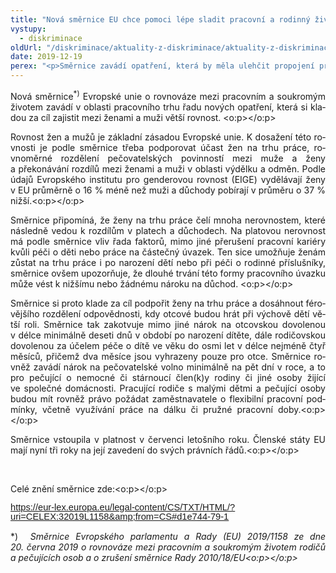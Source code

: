 ```yaml
---
title: "Nová směrnice EU chce pomoci lépe sladit pracovní a rodinný život a zmírnit tak nerovnost mezi ženami a muži"
vystupy:
  - diskriminace
oldUrl: "/diskriminace/aktuality-z-diskriminace/aktuality-z-diskriminace-2019/nova-smernice-eu-chce-pomoci-lepe-sladit-pracovni-a-rodinny-zivot-a-zmirnit-tak-nerovnost-mez/"
date: 2019-12-19
perex: "<p>Směrnice zavádí opatření, která by měla ulehčit propojení pracovního a soukromého života a podpořit větší rovnost mezi ženami a muži.</p>"
---
```


<!-- imported from the old website -->

<p class="MsoNormal" style="text-align:justify"><span lang="CS">Nová směrnice</span><span lang="CS"><sup>*)</sup></span><span lang="CS"> Evropské unie o rovnováze mezi pracovním a soukromým životem zavádí
v oblasti pracovního trhu řadu nových opatření, která si kladou za cíl
zajistit mezi ženami a muži větší rovnost. &lt;o:p&gt;&lt;/o:p&gt;</span></p>

<p class="MsoNormal" style="text-align:justify"><span lang="CS">Rovnost žen a mužů je
základní zásadou Evropské unie. K dosažení této rovnosti je podle směrnice
třeba podporovat účast žen na trhu práce, rovnoměrné rozdělení pečovatelských
povinností mezi muže a ženy a překonávání rozdílů mezi ženami a muži v oblasti
výdělku a odměn. Podle údajů Evropského institutu pro genderovou rovnost (EIGE)
vydělávají ženy v EU průměrně o 16 % méně než muži a důchody pobírají v
průměru o 37 % nižší.&lt;o:p&gt;&lt;/o:p&gt;</span></p>

<p class="MsoNormal" style="text-align:justify"><span lang="CS">Směrnice připomíná,
že ženy na trhu práce čelí mnoha nerovnostem, které následně vedou
k rozdílům v platech a důchodech. Na platovou nerovnost má podle
směrnice vliv řada faktorů, mimo jiné přerušení pracovní kariéry kvůli péči o
děti nebo práce na částečný úvazek. Ten sice umožňuje ženám zůstat na trhu
práce i po narození dětí nebo při péči o rodinné příslušníky, směrnice ovšem
upozorňuje, že dlouhé trvání této formy pracovního úvazku může vést
k nižšímu nebo žádnému nároku na důchod. &lt;o:p&gt;&lt;/o:p&gt;</span></p>

<p class="MsoNormal" style="text-align:justify"><span lang="CS">Směrnice si proto
klade za cíl podpořit ženy na trhu práce a dosáhnout férovějšího rozdělení
odpovědnosti, kdy otcové budou hrát při výchově dětí větší roli. Směrnice tak zakotvuje
mimo jiné nárok na otcovskou dovolenou v délce minimálně deseti dnů
v období po narození dítěte, dále rodičovskou dovolenou za účelem péče o
dítě ve věku do osmi let v délce nejméně čtyř měsíců, přičemž dva měsíce jsou
vyhrazeny pouze pro otce. Směrnice rovněž zavádí nárok na pečovatelské volno
minimálně na pět dní v roce, a to pro pečující o nemocné či stárnoucí
člen(k)y rodiny či jiné osoby žijící ve společné domácnosti. Pracující rodiče s malými
dětmi a pečující osoby budou mít rovněž právo požádat zaměstnavatele o flexibilní
pracovní podmínky, včetně využívání práce na dálku či pružné pracovní doby.&lt;o:p&gt;&lt;/o:p&gt;</span></p>

<p class="MsoNormal" style="text-align:justify"><span lang="CS">Směrnice vstoupila
v platnost v červenci letošního roku. Členské státy EU mají nyní tři
roky na její zavedení do svých právních řádů.&lt;o:p&gt;&lt;/o:p&gt;</span></p>

<p class="MsoNormal" style="text-align:justify"><span lang="CS"> </span></p>

<p class="MsoNormal" style="text-align:justify"><span lang="CS">Celé znění směrnice
zde:&lt;o:p&gt;&lt;/o:p&gt;</span></p><p>

<span lang="CS" style="font-size:11.0pt;line-height:107%;font-family:&quot;Calibri&quot;,sans-serif;
mso-ascii-theme-font:minor-latin;mso-fareast-font-family:Calibri;mso-fareast-theme-font:
minor-latin;mso-hansi-theme-font:minor-latin;mso-bidi-font-family:&quot;Times New Roman&quot;;
mso-bidi-theme-font:minor-bidi;mso-ansi-language:CS;mso-fareast-language:EN-US;
mso-bidi-language:AR-SA"><a href="https://eur-lex.europa.eu/legal-content/CS/TXT/HTML/?uri=CELEX:32019L1158&amp;from=CS#d1e744-79-1" target="_blank">https://eur-lex.europa.eu/legal-content/CS/TXT/HTML/?uri=CELEX:32019L1158&amp;from=CS#d1e744-79-1</a></span></p><p></p><p class="MsoNormal" style="text-align:justify"><span lang="CS" style="mso-bidi-font-family:
Calibri;mso-bidi-theme-font:minor-latin">*)</span><span lang="CS"> <span style="mso-spacerun:yes"> </span><i>Směrnice Evropského parlamentu a Rady (EU)
2019/1158 ze dne 20. června 2019 o rovnováze mezi pracovním a soukromým životem
rodičů a pečujících osob a o zrušení směrnice Rady 2010/18/EU&lt;o:p&gt;&lt;/o:p&gt;</i></span></p><br /><p></p>
